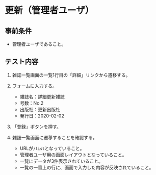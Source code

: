 # 更新（管理者ユーザ）

## 事前条件
- 管理者ユーザであること。

## テスト内容
1. 雑誌一覧画面の一覧1行目の「詳細」リンクから遷移する。

1. フォームに入力する。
    - 雑誌名：詳細更新雑誌
    - 号数：No.2
    - 出版社：更新出版社
    - 発行日：2020-02-02

1. 「登録」ボタンを押す。

1. 雑誌一覧画面に遷移することを確認する。
    - URLが`/list`となっていること。
    - 管理者ユーザ用の画面レイアウトとなっていること。
    - 一覧にデータが3件表示されていること。
    - 一覧の一番上の行に、画面で入力した内容が反映されていること。
